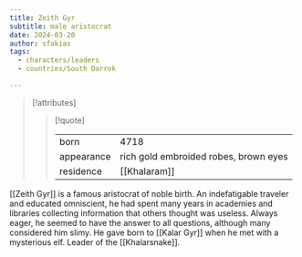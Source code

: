 ```yaml
---
title: Zeith Gyr
subtitle: male aristocrat
date: 2024-03-20
author: sfakias
tags:
  - characters/leaders
  - countries/South Darrok

---
```

> [!attributes]
> 
> > [!quote]
> >
> > | | |
> > | --- | --- |
> > | born | 4718 |
> > | appearance | rich gold embroided robes, brown eyes |
> > | residence | [[Khalaram]] |

 [[Zeith Gyr]] is a famous aristocrat of noble birth. An indefatigable traveler and educated omniscient, he had spent many years in academies and libraries collecting information that others thought was useless. Always eager, he seemed to have the answer to all questions, although many considered him slimy. He gave born to [[Kalar Gyr]] when he met with a mysterious elf. Leader of the [[Khalarsnake]].